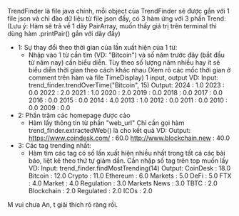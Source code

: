 TrendFinder là file java chính, mỗi object của TrendFinder sẽ được gắn với 1 file json và chỉ đào dữ liệu từ file json đấy, có 3 hàm ứng với 3 phần Trend:
(Lưu ý: Hàm sẽ trả về 1 dãy PairArray, muốn thấy giá trị trên terminal thì dùng hàm .printPair() gắn với dãy đấy)
- 1: Sự thay đổi theo thời gian của lần xuất hiện của 1 từ:
    + Nhập vào 1 từ cần tìm (VD: "Bitcoin") và số năm trước đây (bắt đầu từ năm nay) cần biểu diễn. Tùy theo số lượng năm nhiều hay ít sẽ biểu diễn thời gian theo cách khác nhau (Xem rõ các mốc thời gian ở comment trên hàm và file TimeDisplay)
    1 input, output VD:
    Input: trend_finder.trendOverTime("Bitcoin", 15)
    Output: 
    2024 : 1.0
    2023 : 0.0
    2022 : 2.0
    2021 : 1.0
    2020 : 2.0
    2019 : 0.0
    2018 : 0.0
    2017 : 0.0
    2016 : 0.0
    2015 : 0.0
    2014 : 4.0
    2013 : 1.0
    2012 : 0.0
    2011 : 0.0
    2010 : 0.0
    2009 : 0.0
- 2: Phần trăm các homepage được cào
    + Hàm lấy thông tin từ phần "web_url"
    Chỉ cần gọi hàm trend_finder.extractedWeb() là cho kết quả
    VD: Output:
    https://www.coindesk.com/ : 60.0
    http://www.blockchain.new : 40.0
- 3: Các tag trending nhất:
    + Hàm tìm các tag có số lần xuất hiện nhiều nhất trong tất cả các bài báo, liệt kê theo thứ tự giảm dần. Cần nhập số tag trên top muốn lấy
    VD: Input: trend_finder.findMostTrending(14)
    Output:
    CoinDesk : 18.0
    Bitcoin : 12.0
    Crypto : 11.0
    Ethereum : 6.0
    Markets : 5.0
    DeFi : 5.0
    FTX : 4.0
    Market : 4.0
    Regulation : 3.0
    Markets News : 3.0
    TBTC : 2.0
    Blockchain : 2.0
    Regulated : 2.0
    ICOs : 2.0

M vui chưa An, t giải thích rõ ràng rồi.
